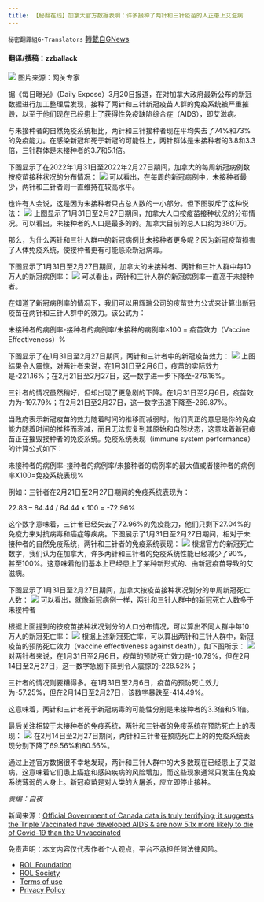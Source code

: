 ```yaml
---
title: 【秘翻在线】加拿大官方数据表明：许多接种了两针和三针疫苗的人正患上艾滋病
---
```

`秘密翻譯組G-Translators` [轉載自GNews](https://gnews.org/zh-hans/2211864/)

#### 翻译/撰稿：zzballack
![](https://assets.gnews.org/wp-content/uploads/2022/03/image-2551.png)
图片来源：网关专家

据《每日曝光》（Daily Expose）3月20日报道，在对加拿大政府最新公布的新冠数据进行加工整理后发现，接种了两针和三针新冠疫苗人群的免疫系统被严重摧毁，以至于他们现在已经患上了获得性免疫缺陷综合症（AIDS），即艾滋病。

与未接种者的自然免疫系统相比，两针和三针接种者现在平均失去了74%和73%的免疫能力。在感染新冠和死于新冠的可能性上，两针群体是未接种者的3.8和3.3倍，三针群体是未接种者的3.7和5.1倍。

下图显示了在2022年1月31日至2022年2月27日期间，加拿大的每周新冠病例数按疫苗接种状况的分布情况：
![](https://assets.gnews.org/wp-content/uploads/2022/03/image-2552.png)
可以看出，在每周的新冠病例中，未接种者最少，两针和三针者则一直维持在较高水平。

也许有人会说，这是因为未接种者只占总人数的一小部分。但下图驳斥了这种说法：
![](https://assets.gnews.org/wp-content/uploads/2022/03/image-2553.png)
上图显示了1月31日至2月27日期间，加拿大人口按疫苗接种状况的分布情况。可以看出，未接种者的人口是最多的的。加拿大目前的总人口约为3801万。

那么，为什么两针和三针人群中的新冠病例比未接种者更多呢？因为新冠疫苗损害了人体免疫系统，使接种者更有可能感染新冠病毒。

下图显示了1月31日至2月27日期间，加拿大的未接种者、两针和三针人群中每10万人的新冠病例率：
![](https://assets.gnews.org/wp-content/uploads/2022/03/image-2554.png)
可以看出，两针和三针人群的新冠病例率一直高于未接种者。

在知道了新冠病例率的情况下，我们可以用辉瑞公司的疫苗效力公式来计算出新冠疫苗在两针和三针人群中的效力。该公式为：

未接种者的病例率-接种者的病例率/未接种的病例率×100 = 疫苗效力（Vaccine Effectiveness）%

下图显示了在1月31日至2月27日期间，两针和三针者中的新冠疫苗效力：
![](https://assets.gnews.org/wp-content/uploads/2022/03/image-2555.png)
上图结果令人震惊，对两针者来说，在1月31日至2月6日，疫苗的实际效力是-221.16%；在2月21日至2月27日，这一数字进一步下降至-276.16%。

三针者的情况虽然稍好，但却出现了更急剧的下降。在1月31日至2月6日，疫苗效力为-197.79%；在2月21日至2月27日，这一数字迅速下降至-269.87%。

当政府表示新冠疫苗的效力随着时间的推移而减弱时，他们真正的意思是你的免疫能力随着时间的推移而衰减，而且无法恢复到其原始和自然状态，这意味着新冠疫苗正在摧毁接种者的免疫系统。免疫系统表现（immune system performance）的计算公式如下：

未接种者的病例率-接种者的病例率/未接种者的病例率的最大值或者接种者的病例率X100=免疫系统表现%

例如：三针者在2月21日至2月27日期间的免疫系统表现为：

22.83 – 84.44 / 84.44 x 100 = -72.96%

这个数字意味着，三针者已经失去了72.96%的免疫能力，他们只剩下27.04%的免疫力来对抗病毒和癌症等疾病。下图展示了1月31日至2月27日期间，相对于未接种者的自然免疫系统，两针和三针者的免疫系统表现：
![](https://assets.gnews.org/wp-content/uploads/2022/03/image-2556.png)
根据官方的新冠死亡数字，我们认为在加拿大，许多两针和三针者的免疫系统性能已经减少了90%，甚至100%。这意味着他们基本上已经患上了某种新形式的、由新冠疫苗导致的艾滋病。

下图显示了1月31日至2月27日期间，加拿大按疫苗接种状况划分的单周新冠死亡人数：
![](https://assets.gnews.org/wp-content/uploads/2022/03/image-2557.png)
可以看出，就像新冠病例一样，两针和三针人群中的新冠死亡人数多于未接种者

根据上面提到的按疫苗接种状况划分的人口分布情况，可以算出不同人群中每10万人的新冠死亡率：
![](https://assets.gnews.org/wp-content/uploads/2022/03/image-2558.png)
根据上述新冠死亡率，可以算出两针和三针人群中，新冠疫苗的预防死亡效力（vaccine effectiveness against death），如下图所示：
![](https://assets.gnews.org/wp-content/uploads/2022/03/image-2559.png)
对两针者来说，在1月31日至2月6日，疫苗的预防死亡效力是-10.79%，但在2月14日至2月27日，这一数字急剧下降到令人震惊的-228.52%；

三针者的情况则要糟得多。在1月31日至2月6日，疫苗的预防死亡效力为-57.25%，但在2月14日至2月27日，该数字暴跌至-414.49%。

这意味着，两针和三针者死于新冠病毒的可能性分别是未接种者的3.3倍和5.1倍。

最后关注相较于未接种者的免疫系统，两针和三针者的免疫系统在预防死亡上的表现：
![](https://assets.gnews.org/wp-content/uploads/2022/03/image-2560.png)
在2月14日至2月27日期间，两针和三针者在预防死亡上的的免疫系统表现分别下降了69.56%和80.56%。

通过上述官方数据很不幸地发现，两针和三针人群中的大多数现在已经患上了艾滋病，这意味着它们患上癌症和感染疾病的风险增加，而这些现象通常只发生在免疫系统薄弱的人身上。新冠疫苗是对人类的大屠杀，应立即停止接种。

*责编：白夜*

新闻来源：[Official Government of Canada data is truly terrifying; it suggests the Triple Vaccinated have developed AIDS & are now 5.1x more likely to die of Covid-19 than the Unvaccinated](https://dailyexpose.uk/2022/03/20/gov-canada-data-triple-vaccinated-have-a-i-d-s/)

 

免责声明：本文内容仅代表作者个人观点，平台不承担任何法律风险。

- [ROL Foundation](https://rolfoundation.org/)
- [ROL Society](https://rolsociety.org/)
- [Terms of use](https://gnews.org/terms-of-use-3/)
- [Privacy Policy](https://gnews.org/privacy-policy/)
